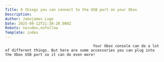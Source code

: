 ```yaml
---
Title: 6 things you can connect to the USB port on your Xbox
Description: 
Author: Jakejames Lugo
Date: 2025-09-12T21:30:20.000Z
Robots: noindex,nofollow
Template: index
---
```


                                            Your Xbox console can do a lot of different things. But here are some accessories you can plug into the Xbox USB port so it can do even more!
                                        